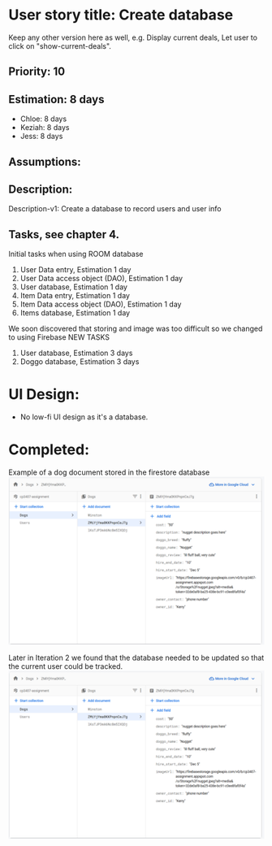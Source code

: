 
# User story title: Create database

Keep any other version here as well, e.g. Display current deals, Let user to click on "show-current-deals".

## Priority: 10 

## Estimation:  8 days

* Chloe: 8 days 
* Keziah: 8 days
* Jess: 8 days

## Assumptions:

## Description:

Description-v1: Create a database to record users and user info

## Tasks, see chapter 4.
Initial tasks when using ROOM database
1. User Data entry, Estimation 1 day
2. User Data access object (DAO), Estimation 1 day
3. User database, Estimation 1 day
4. Item Data entry, Estimation 1 day
5. Item Data access object (DAO), Estimation 1 day
6. Items database, Estimation 1 day

We soon discovered that storing and image was too difficult so we changed to using Firebase
NEW TASKS
1. User database, Estimation 3 days
2. Doggo database, Estimation 3 days


# UI Design:
* No low-fi UI design as it's a database.

# Completed:
Example of a dog document stored in the firestore database
![image](/images/database.png)

Later in Iteration 2 we found that the database needed to be updated so that the current user could be tracked. 
![image](/images/database.png)
